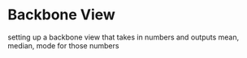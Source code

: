 <h1>Backbone View</h1>
<p>setting up a backbone view that takes in numbers and outputs mean, median, mode for those numbers</p>